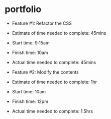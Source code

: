 # portfolio

* Feature #1: Refactor the CSS

* Estimate of time needed to complete: 45mins

* Start time: 9:15am

* Finish time: 10am

* Actual time needed to complete: 45mins

* Feature #2: Modify the contents

* Estimate of time needed to complete: 1hr

* Start time: 10am

* Finish time: 12pm

* Actual time needed to complete: 1.5hrs